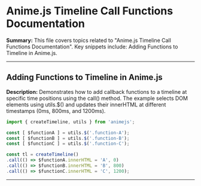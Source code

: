 # Anime.js Timeline Call Functions Documentation

**Summary:** This file covers topics related to "Anime.js Timeline Call Functions Documentation". Key snippets include: Adding Functions to Timeline in Anime.js.

---

## Adding Functions to Timeline in Anime.js

**Description:** Demonstrates how to add callback functions to a timeline at specific time positions using the call() method. The example selects DOM elements using utils.$() and updates their innerHTML at different timestamps (0ms, 800ms, and 1200ms).

```javascript
import { createTimeline, utils } from 'animejs';

const [ $functionA ] = utils.$('.function-A');
const [ $functionB ] = utils.$('.function-B');
const [ $functionC ] = utils.$('.function-C');

const tl = createTimeline()
.call(() => $functionA.innerHTML = 'A', 0)
.call(() => $functionB.innerHTML = 'B', 800)
.call(() => $functionC.innerHTML = 'C', 1200);
```

---